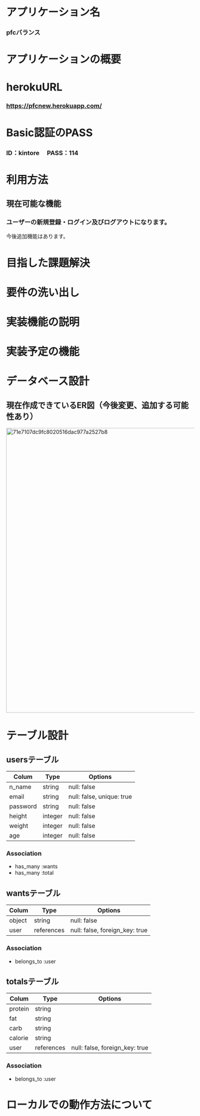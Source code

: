 # アプリケーション名
### pfcバランス

# アプリケーションの概要
# herokuURL
### https://pfcnew.herokuapp.com/ 

# Basic認証のPASS
### ID：kintore　 PASS：114

# 利用方法
## 現在可能な機能
### ユーザーの新規登録・ログイン及びログアウトになります。
今後追加機能はあります。

# 目指した課題解決
### 

# 要件の洗い出し

# 実装機能の説明

# 実装予定の機能

# データベース設計
## 現在作成できているER図（今後変更、追加する可能性あり）
<img width="761" alt="71e7107dc9fc8020516dac977a2527b8" src="https://user-images.githubusercontent.com/83645227/123307489-81b91f80-d55d-11eb-8d64-44940aa5605d.png">

# テーブル設計

## usersテーブル

| Colum    | Type    | Options                   |
| -------- | ------- | ------------------------- |
| n_name   | string  | null: false               |
| email    | string  | null: false, unique: true |
| password | string  | null: false               |
| height   | integer | null: false               |
| weight   | integer | null: false               |
| age      | integer | null: false               |

### Association

- has_many :wants
- has_many :total

## wantsテーブル

| Colum  | Type       | Options                        |
| ------ | ---------- | ------------------------------ |
| object | string     | null: false                    |
| user   | references | null: false, foreign_key: true |

### Association

- belongs_to :user

## totalsテーブル

| Colum   | Type       | Options                        |
| ------- | ---------- | ------------------------------ |
| protein | string     |                                |
| fat     | string     |                                |
| carb    | string     |                                |
| calorie | string     |                                |
| user    | references | null: false, foreign_key: true |

### Association

- belongs_to :user

# ローカルでの動作方法について
